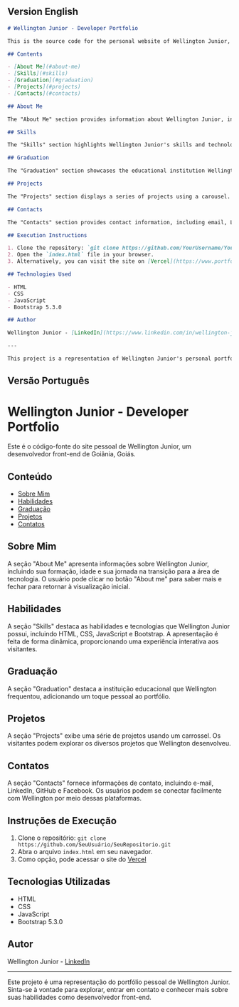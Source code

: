 ## Version English

```markdown
# Wellington Junior - Developer Portfolio

This is the source code for the personal website of Wellington Junior, a front-end developer from Goiânia, Goiás.

## Contents

- [About Me](#about-me)
- [Skills](#skills)
- [Graduation](#graduation)
- [Projects](#projects)
- [Contacts](#contacts)

## About Me

The "About Me" section provides information about Wellington Junior, including his background, age, and journey into the field of technology. Users can click the "About Me" button to learn more and close to return to the initial view.

## Skills

The "Skills" section highlights Wellington Junior's skills and technologies, including HTML, CSS, JavaScript, and Bootstrap. The presentation is done dynamically, providing an interactive experience for visitors.

## Graduation

The "Graduation" section showcases the educational institution Wellington attended, adding a personal touch to the portfolio.

## Projects

The "Projects" section displays a series of projects using a carousel. Visitors can explore the various projects that Wellington has developed.

## Contacts

The "Contacts" section provides contact information, including email, LinkedIn, GitHub, and Facebook. Users can easily connect with Wellington through these platforms.

## Execution Instructions

1. Clone the repository: `git clone https://github.com/YourUsername/YourRepository.git`
2. Open the `index.html` file in your browser.
3. Alternatively, you can visit the site on [Vercel](https://www.portfolio-indol-six-56.vercel.app).

## Technologies Used

- HTML
- CSS
- JavaScript
- Bootstrap 5.3.0

## Author

Wellington Junior - [LinkedIn](https://www.linkedin.com/in/wellington-junior-41513874/)

---

This project is a representation of Wellington Junior's personal portfolio. Feel free to explore, get in touch, and learn more about his skills as a front-end developer.
```




## Versão Português


# Wellington Junior - Developer Portfolio

Este é o código-fonte do site pessoal de Wellington Junior, um desenvolvedor front-end de Goiânia, Goiás.

## Conteúdo

- [Sobre Mim](#about-me)
- [Habilidades](#skills)
- [Graduação](#graduation)
- [Projetos](#projects)
- [Contatos](#contacts)

## Sobre Mim

A seção "About Me" apresenta informações sobre Wellington Junior, incluindo sua formação, idade e sua jornada na transição para a área de tecnologia. O usuário pode clicar no botão "About me" para saber mais e fechar para retornar à visualização inicial.

## Habilidades

A seção "Skills" destaca as habilidades e tecnologias que Wellington Junior possui, incluindo HTML, CSS, JavaScript e Bootstrap. A apresentação é feita de forma dinâmica, proporcionando uma experiência interativa aos visitantes.

## Graduação

A seção "Graduation" destaca a instituição educacional que Wellington frequentou, adicionando um toque pessoal ao portfólio.

## Projetos

A seção "Projects" exibe uma série de projetos usando um carrossel. Os visitantes podem explorar os diversos projetos que Wellington desenvolveu.

## Contatos

A seção "Contacts" fornece informações de contato, incluindo e-mail, LinkedIn, GitHub e Facebook. Os usuários podem se conectar facilmente com Wellington por meio dessas plataformas.

## Instruções de Execução

1. Clone o repositório: `git clone https://github.com/SeuUsuário/SeuRepositorio.git`
2. Abra o arquivo `index.html` em seu navegador.
3. Como opção, pode acessar o site do [Vercel](https://www.portfolio-indol-six-56.vercel.app)

## Tecnologias Utilizadas

- HTML
- CSS
- JavaScript
- Bootstrap 5.3.0

## Autor

Wellington Junior - [LinkedIn](https://www.linkedin.com/in/wellington-junior-41513874/)

---

Este projeto é uma representação do portfólio pessoal de Wellington Junior. Sinta-se à vontade para explorar, entrar em contato e conhecer mais sobre suas habilidades como desenvolvedor front-end.
